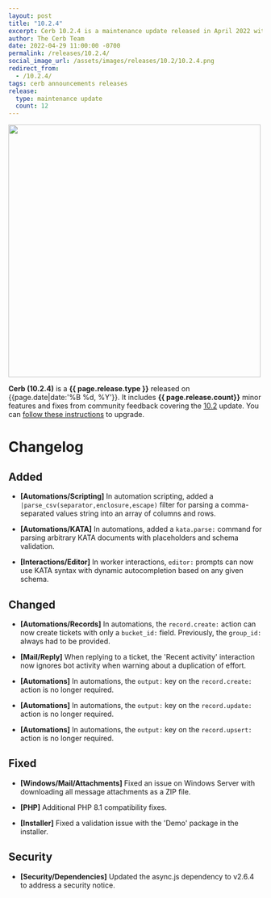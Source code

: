 ```yaml
---
layout: post
title: "10.2.4"
excerpt: Cerb 10.2.4 is a maintenance update released in April 2022 with 12 improvements from community feedback.
author: The Cerb Team
date: 2022-04-29 11:00:00 -0700
permalink: /releases/10.2.4/
social_image_url: /assets/images/releases/10.2/10.2.4.png
redirect_from:
  - /10.2.4/
tags: cerb announcements releases
release:
  type: maintenance update
  count: 12
---
```


<div class="cerb-screenshot">
<img src="{{page.social_image_url}}" class="screenshot" width="500">
</div>

**Cerb (10.2.4)** is a **{{ page.release.type }}** released on {{page.date|date:'%B %d, %Y'}}. It includes **{{ page.release.count}}** minor features and fixes from community feedback covering the [10.2](/releases/10.2/) update.  You can [follow these instructions](/docs/upgrading/) to upgrade.

# Changelog

## Added

* **[Automations/Scripting]** In automation scripting, added a `|parse_csv(separator,enclosure,escape)` filter for parsing a comma-separated values string into an array of columns and rows.

* **[Automations/KATA]** In automations, added a `kata.parse:` command for parsing arbitrary KATA documents with placeholders and schema validation.

* **[Interactions/Editor]** In worker interactions, `editor:` prompts can now use KATA syntax with dynamic autocompletion based on any given schema.

## Changed

* **[Automations/Records]** In automations, the `record.create:` action can now create tickets with only a `bucket_id:` field. Previously, the `group_id:` always had to be provided.

* **[Mail/Reply]** When replying to a ticket, the 'Recent activity' interaction now ignores bot activity when warning about a duplication of effort.
  
* **[Automations]** In automations, the `output:` key on the `record.create:` action is no longer required.

* **[Automations]** In automations, the `output:` key on the `record.update:` action is no longer required.

* **[Automations]** In automations, the `output:` key on the `record.upsert:` action is no longer required.

## Fixed

* **[Windows/Mail/Attachments]** Fixed an issue on Windows Server with downloading all message attachments as a ZIP file.

* **[PHP]** Additional PHP 8.1 compatibility fixes.

* **[Installer]** Fixed a validation issue with the 'Demo' package in the installer.

## Security

* **[Security/Dependencies]** Updated the async.js dependency to v2.6.4 to address a security notice.